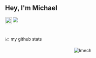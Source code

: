 ## Hey, I'm Michael

<a href="https://www.linkedin.com/in/lmech/">
  <img align="left" alt="Abhishek's LinkedIN" width="22px" src="https://raw.githubusercontent.com/peterthehan/peterthehan/master/assets/linkedin.svg" />
</a>

![](https://visitor-badge.glitch.me/badge?page_id=lmech.lmech)

<br />

📈 my github stats

<p align="center"> <img src="https://github-readme-stats.vercel.app/api?username=lmech&show_icons=true&theme=gotham" alt="lmech" />
